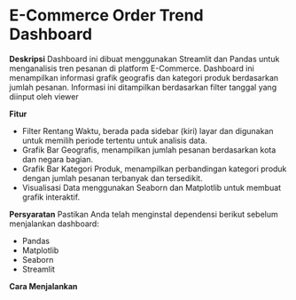 # E-Commerce Order Trend Dashboard

**Deskripsi**
Dashboard ini dibuat menggunakan Streamlit dan Pandas untuk menganalisis tren pesanan di platform E-Commerce. Dashboard ini menampilkan informasi grafik geografis dan kategori produk berdasarkan jumlah pesanan. Informasi ini ditampilkan berdasarkan filter tanggal yang diinput oleh viewer

**Fitur**
- Filter Rentang Waktu, berada pada sidebar (kiri) layar dan digunakan untuk memilih periode tertentu untuk analisis data.
- Grafik Bar Geografis, menampilkan jumlah pesanan berdasarkan kota dan negara bagian.
- Grafik Bar Kategori Produk, menampilkan perbandingan kategori produk dengan jumlah pesanan terbanyak dan tersedikit.
- Visualisasi Data menggunakan Seaborn dan Matplotlib untuk membuat grafik interaktif.

**Persyaratan**
Pastikan Anda telah menginstal dependensi berikut sebelum menjalankan dashboard:
- Pandas
- Matplotlib
- Seaborn
- Streamlit

**Cara Menjalankan**